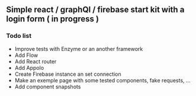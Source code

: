 ## Simple react / graphQl / firebase start kit with a login form ( in progress )

### Todo list

* Improve tests with Enzyme or an another framework
* Add Flow
* Add React router
* Add Appolo
* Create Firebase instance an set connection
* Make an exemple page with some tested components, fake requests, ...
* Add component snapshots
